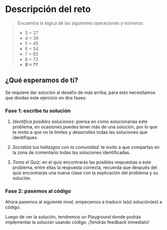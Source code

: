 # Descripción del reto
> Encuentra la lógica de las siguientes operaciones y números:
> - 3 = 27
> - 4 = 36
> - 5 = 45
> - 6 = 54
> - 7 = 63
> - 8 = 72
> - **_9 = ??_**

## ¿Qué esperamos de ti?
Se requiere dar solución al desafío de más arriba, para esto necesitamos que dividas este ejercicio en dos fases:

### Fase 1: escribe tu solución
1. *Identifica posibles soluciones:* piensa en como solucionarías este problema, en ocasiones puedes tener más de una solución, por lo que te invito a que no te limites y desarrolles todas las soluciones que identifiques.

2. *Socializa tus hallazgos con la comunidad:* te invito a que compartas en la zona de comentario todas las soluciones identificadas.

3. *Toma el Quiz:* en el quiz encontrarás las posibles respuestas a este problema, entre ellas la respuesta correcta, recuerda que después del quiz encontrarás una nueva clase con la explicación del problema y su solución.

### Fase 2: pasemos al código
Ahora pasemos al siguiente nivel, empecemos a traducir la(s) solución(es) a código.

Luego de ver la solución, tendremos un Playground donde podrás implementar la solución usando código. ¡Tendrás feedback inmediato!

